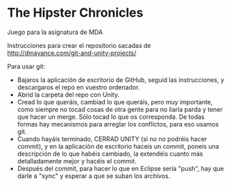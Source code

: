 The Hipster Chronicles
======================

Juego para la asignatura de MDA

Instrucciones para crear el repositorio sacadas de http://dmayance.com/git-and-unity-projects/

Para usar git:

- Bajaros la aplicación de escritorio de GitHub, seguid las instrucciones, y descargaros el repo en vuestro ordenador.
- Abrid la carpeta del repo con Unity.
- Cread lo que queráis, cambiad lo que queráis, pero muy importante, como siempre no tocad cosas de otra gente para no liarla parda y tener que hacer un merge. Sólo tocad lo que os corresponda. De todas formas hay mecanismos para arreglar los conflictos, para eso usamos git.
- Cuando hayáis terminado, CERRAD UNITY (si no no podréis hacer commit), y en la aplicación de escritorio haceis un commit, poneis una descripción de lo que habéis cambiado, la extendéis cuanto más detalladamente mejor y hacéis el commit.
- Después del commit, para hacer lo que en Eclipse sería "push", hay que darle a "sync" y esperar a que se suban los archivos.
